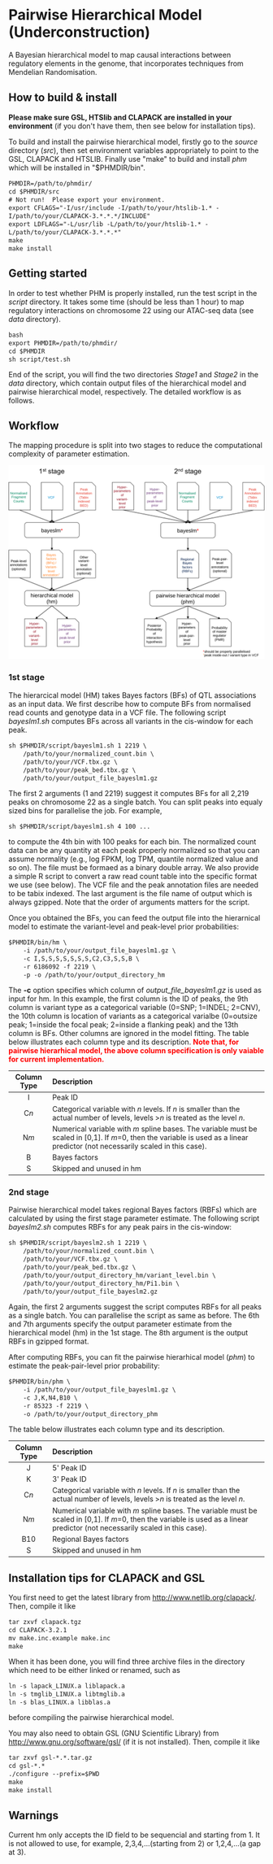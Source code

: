 # Pairwise Hierarchical Model (Underconstruction)
A Bayesian hierarchical model to map causal interactions between regulatory elements in the genome, that incorporates techniques from Mendelian Randomisation.

## How to build & install
**Please make sure GSL, HTSlib and CLAPACK are installed in your environment** (if you don't have them, then see below for installation tips).

To build and install the pairwise hierarchical model, firstly go to the _source_ directory (*src*), then set environment variables appropriately to point to the GSL, CLAPACK and HTSLIB.  Finally use "make" to build and install *phm* which will be installed in "$PHMDIR/bin".

	PHMDIR=/path/to/phmdir/
	cd $PHMDIR/src
	# Not run!  Please export your environment.
	export CFLAGS="-I/usr/include -I/path/to/your/htslib-1.* -I/path/to/your/CLAPACK-3.*.*.*/INCLUDE"
	export LDFLAGS="-L/usr/lib -L/path/to/your/htslib-1.* -L/path/to/your/CLAPACK-3.*.*.*"
	make
	make install

## Getting started

In order to test whether PHM is properly installed, run the test script in the *script* directory. It takes some time (should be less than 1 hour) to map regulatory interactions on chromosome 22 using our ATAC-seq data (see *data* directory).

	bash
	export PHMDIR=/path/to/phmdir/
	cd $PHMDIR
	sh script/test.sh

End of the script, you will find the two directories *Stage1* and *Stage2* in the *data* directory, which contain output files of the hierarchical model and pairwise hierarchical model, respectively. The detailed workflow is as follows.

## Workflow

The mapping procedure is split into two stages to reduce the computational complexity of parameter estimation.

![workflow](https://github.com/natsuhiko/Images/blob/master/workflow.png)

### 1st stage

The hierarcical model (HM) takes Bayes factors (BFs) of QTL associations as an input data. We first describe how to compute BFs from normalised read counts and genotype data in a VCF file. The following script *bayeslm1.sh* computes BFs across all variants in the cis-window for each peak.

	sh $PHMDIR/script/bayeslm1.sh 1 2219 \
		/path/to/your/normalized_count.bin \
		/path/to/your/VCF.tbx.gz \
		/path/to/your/peak_bed.tbx.gz \
		/path/to/your/output_file_bayeslm1.gz

The first 2 arguments (1 and 2219) suggest it computes BFs for all 2,219 peaks on chromosome 22 as a single batch. You can split peaks into equaly sized bins for parallelise the job. For example,

	sh $PHMDIR/script/bayeslm1.sh 4 100 ...

to compute the 4th bin with 100 peaks for each bin. The normalized count data can be any quantity at each peak properly normalized so that you can assume normality (e.g., log FPKM, log TPM, quantile normalized value and so on). The file must be formaed as a binary double array. We also provide a simple R script to convert a raw read count table into the specific format we use (see below). The VCF file and the peak annotation files are needed to be tabix indexed. The last argument is the file name of output which is always gzipped. Note that the order of arguments matters for the script.

Once you obtained the BFs, you can feed the output file into the hierarnical model to estimate the variant-level and peak-level prior probabilities: 

	$PHMDIR/bin/hm \
		-i /path/to/your/output_file_bayeslm1.gz \
		-c I,S,S,S,S,S,S,S,C2,C3,S,S,B \
		-r 6186092 -f 2219 \
		-p -o /path/to/your/output_directory_hm

The **-c** option specifies which column of *output_file_bayeslm1.gz* is used as input for hm. In this example, the first column is the ID of peaks, the 9th column is variant type as a categorical variable (0=SNP; 1=INDEL; 2=CNV), the 10th column is location of variants as a categorical varialbe (0=outsize peak; 1=inside the focal peak; 2=inside a flanking peak) and the 13th column is BFs. Other columns are ignored in the model fitting. The table below illustrates each column type and its description. <span style="color:red">__Note that, for pairwise hierarhical model, the above column specification is only vaiable for current implementation.__</span>

| Column Type | Description | 
|:----:|:-----------------------------------------|
| I    | Peak ID                                  |
| C*n* | Categorical variable with *n* levels. If *n* is smaller than the actual number of levels, levels >*n* is treated as the level *n*. |
| N*m* | Numerical variable with *m* spline bases. The variable must be scaled in [0,1]. If *m*=0, then the variable is used as a linear predictor (not necessarily scaled in this case). |
| B    | Bayes factors                            |
| S    | Skipped and unused in hm                 |

### 2nd stage

Pairwise hierarchical model takes regional Bayes factors (RBFs) which are calculated by using the first stage parameter estimate. The following script *bayeslm2.sh* computes RBFs for any peak pairs in the cis-window:

	sh $PHMDIR/script/bayeslm2.sh 1 2219 \
		/path/to/your/normalized_count.bin \
		/path/to/your/VCF.tbx.gz \
		/path/to/your/peak_bed.tbx.gz \
		/path/to/your/output_directory_hm/variant_level.bin \
		/path/to/your/output_directory_hm/Pi1.bin \
		/path/to/your/output_file_bayeslm2.gz

Again, the first 2 arguments suggest the script computes RBFs for all peaks as a single batch. You can parallelise the script as same as before. The 6th and 7th arguments specify the output parameter estimate from the hierarchical model (hm) in the 1st stage. The 8th argument is the output RBFs in gzipped format. 

After computing RBFs, you can fit the pairwise hierarhical model (*phm*) to estimate the peak-pair-level prior probability:

	$PHMDIR/bin/phm \
		-i /path/to/your/output_file_bayeslm1.gz \
		-c J,K,N4,B10 \
		-r 85323 -f 2219 \
		-o /path/to/your/output_directory_phm

The table below illustrates each column type and its description. 

| Column Type | Description |
|:----:|:-----------------------------------------|
| J    | 5' Peak ID                                  |
| K    | 3' Peak ID                                  |
| C*n* | Categorical variable with *n* levels. If *n* is smaller than the actual number of levels, levels >*n* is treated as the level *n*. |
| N*m* | Numerical variable with *m* spline bases. The variable must be scaled in [0,1]. If *m*=0, then the variable is used as a linear predictor (not necessarily scaled in this case). |
| B10  | Regional Bayes factors                      |
| S    | Skipped and unused in hm                 |

## Installation tips for CLAPACK and GSL

You first need to get the latest library from http://www.netlib.org/clapack/.  Then, compile it like

	tar zxvf clapack.tgz
	cd CLAPACK-3.2.1
	mv make.inc.example make.inc
	make

When it has been done, you will find three archive files in the directory which need to be either linked or renamed, such as

	ln -s lapack_LINUX.a liblapack.a
	ln -s tmglib_LINUX.a libtmglib.a
	ln -s blas_LINUX.a libblas.a

before compiling the pairwise hierarchical model.

You may also need to obtain GSL (GNU Scientific Library) from http://www.gnu.org/software/gsl/ (if it is not installed).  Then, compile it like

	tar zxvf gsl-*.*.tar.gz
	cd gsl-*.*
	./configure --prefix=$PWD
	make
	make install

## Warnings

Current hm only accepts the ID field to be sequencial and starting from 1. It is not allowed to use, for example, 2,3,4,...(starting from 2) or 1,2,4,...(a gap at 3). 
